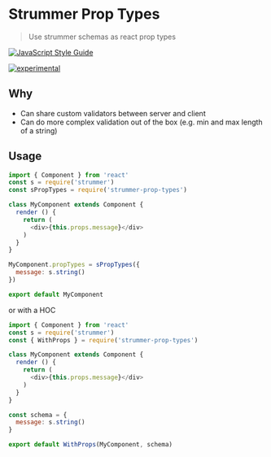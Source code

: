# Strummer Prop Types

> Use strummer schemas as react prop types

[![JavaScript Style Guide](https://img.shields.io/badge/code_style-standard-brightgreen.svg)](https://standardjs.com)

[![experimental](http://badges.github.io/stability-badges/dist/experimental.svg)](http://github.com/badges/stability-badges)

## Why

* Can share custom validators between server and client
* Can do more complex validation out of the box (e.g. min and max length of a string)

## Usage


```js
import { Component } from 'react'
const s = require('strummer')
const sPropTypes = require('strummer-prop-types')

class MyComponent extends Component {
  render () {
    return (
      <div>{this.props.message}</div>
    )
  }
}

MyComponent.propTypes = sPropTypes({
  message: s.string()
})

export default MyComponent
```

or with a HOC

```js
import { Component } from 'react'
const s = require('strummer')
const { WithProps } = require('strummer-prop-types')

class MyComponent extends Component {
  render () {
    return (
      <div>{this.props.message}</div>
    )
  }
}

const schema = {
  message: s.string()
}

export default WithProps(MyComponent, schema)
```